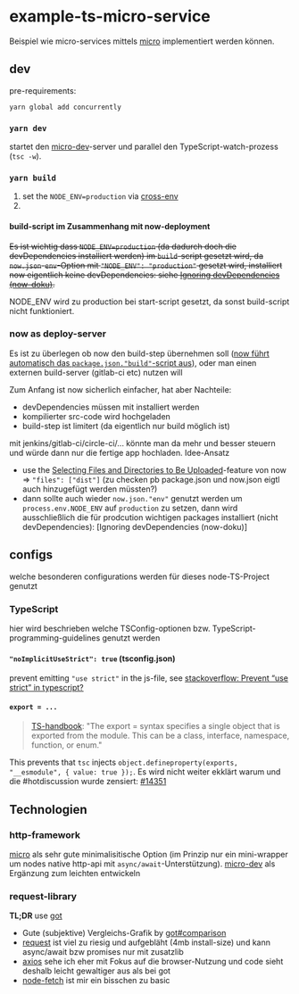 # example-ts-micro-service

Beispiel wie micro-services mittels [micro](https://github.com/zeit/micro) implementiert werden können.

## dev

pre-requirements:

```
yarn global add concurrently
```

### `yarn dev`

startet den [micro-dev](https://github.com/zeit/micro-dev)-server und parallel den TypeScript-watch-prozess (`tsc -w`).

### `yarn build`


1. set the `NODE_ENV=production` via [cross-env](https://github.com/kentcdodds/cross-env)
1. 

#### build-script im Zusammenhang mit now-deployment

~~Es ist wichtig dass `NODE_ENV=production` (da dadurch doch die devDependencies installiert werden) im `build`-script gesetzt wird, da `now.json`-`env`-Option mit `"NODE_ENV": "production"` gesetzt wird, installiert now eigentlich keine devDependencies: siehe [Ignoring devDependencies (now-doku)](https://zeit.co/docs/deployment-types/node#ignoring-devdependencies).~~

NODE_ENV wird zu production bei start-script gesetzt, da sonst build-script nicht funktioniert.

### now as deploy-server

Es ist zu überlegen ob now den build-step übernehmen soll ([now führt automatisch das `package.json."build"`-script aus](https://zeit.co/docs/deployment-types/node#file-system-specifications)), oder man einen externen build-server (gitlab-ci etc) nutzen will

Zum Anfang ist now sicherlich einfacher, hat aber Nachteile:

- devDependencies müssen mit installiert werden
- kompilierter src-code wird hochgeladen
- build-step ist limitert (da eigentlich nur build möglich ist)

mit jenkins/gitlab-ci/circle-ci/... könnte man da mehr und besser steuern und würde dann nur die fertige app hochladen. Idee-Ansatz

- use the [Selecting Files and Directories to Be Uploaded](https://zeit.co/docs/clients/now-cli#selecting-files-and-directories-to-be-uploaded)-feature von now => `"files": ["dist"]` (zu checken pb package.json und now.json eigtl auch hinzugefügt werden müssten?)
- dann sollte auch wieder `now.json."env"` genutzt werden um `process.env.NODE_ENV` auf `production` zu setzen, dann wird ausschließlich die für prodcution wichtigen packages installiert (nicht devDependencies): [Ignoring devDependencies (now-doku)] 


## configs

welche besonderen configurations werden für dieses node-TS-Project genutzt

### TypeScript

hier wird beschrieben welche TSConfig-optionen bzw. TypeScript-programming-guidelines genutzt werden

#### `"noImplicitUseStrict": true` (tsconfig.json)

prevent emitting `"use strict"` in the js-file, see [stackoverflow: Prevent “use strict” in typescript?](https://stackoverflow.com/questions/38269478/prevent-use-strict-in-typescript)

#### `export = ...`

> [TS-handbook](https://www.typescriptlang.org/docs/handbook/modules.html): "The export = syntax specifies a single object that is exported from the module. This can be a class, interface, namespace, function, or enum."

This prevents that `tsc` injects `object.defineproperty(exports, "__esmodule", { value: true });`. Es wird nicht weiter ekklärt warum und die #hotdiscussion wurde zensiert: [#14351](https://github.com/Microsoft/TypeScript/issues/14351)

## Technologien

### http-framework

[micro](https://github.com/zeit/micro) als sehr gute minimalisitische Option (im Prinzip nur ein mini-wrapper um nodes native http-api mit `async/await`-Unterstützung). [micro-dev](https://github.com/zeit/micro-dev) als Ergänzung zum leichten entwickeln

### request-library

**TL;DR** use [got](https://github.com/sindresorhus/got)

- Gute (subjektive) Vergleichs-Grafik by [got#comparison](https://github.com/sindresorhus/got#comparison)
- [request](https://github.com/request/request) ist viel zu riesig und aufgebläht (4mb install-size) und kann async/await bzw promises nur mit zusatzlib
- [axios](https://github.com/axios/axios) sehe ich eher mit Fokus auf die browser-Nutzung und code sieht deshalb leicht gewaltiger aus als bei got
- [node-fetch](https://github.com/bitinn/node-fetch) ist mir ein bisschen zu basic
